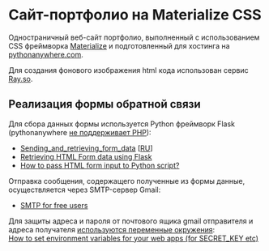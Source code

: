 # Сайт-портфолио на Materialize CSS
Одностраничный веб-сайт портфолио, выполненный с использованием CSS фреймворка [Materialize](https://materializecss.com) и подготовленный для хостинга на [pythonanywhere.com](https://pythonanywhere.com).

Для создания фонового изображения html кода использован сервис [Ray.so](https://ray.so).

## Реализация формы обратной связи

Для сбора данных формы используется Python фреймворк Flask (pythonanywhere [не поддерживает PHP](https://www.pythonanywhere.com/forums/topic/330/)):
- [Sending_and_retrieving_form_data](https://developer.mozilla.org/en-US/docs/Learn/Forms/Sending_and_retrieving_form_data) [[RU](https://developer.mozilla.org/ru/docs/Learn/Forms/Sending_and_retrieving_form_data)]  
- [Retrieving HTML Form data using Flask](https://www.geeksforgeeks.org/retrieving-html-from-data-using-flask/)  
- [How to pass HTML form input to Python script?](https://stackoverflow.com/questions/67334671/how-to-pass-html-form-input-to-python-script)

Отправка сообщения, содержащего полученные из формы данные, осуществляется через SMTP-сервер Gmail:
- [SMTP for free users](https://help.pythonanywhere.com/pages/SMTPForFreeUsers/)

Для защиты адреса и пароля от почтового ящика gmail отправителя и адреса получателя [используются переменные окружения](https://habr.com/ru/articles/472674/):  
[How to set environment variables for your web apps (for SECRET_KEY etc)](https://help.pythonanywhere.com/pages/environment-variables-for-web-apps)